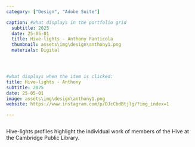 ```yaml
---
category: ["Design", "Adobe Suite"]

caption: #what displays in the portfolio grid
  subtitle: 2025
  date: 25-05-01
  title: Hive-lights - Anthony Fanticola 
  thumbnail: assets\img\design\anthony1.png
  materials: Digital




#what displays when the item is clicked:
title: Hive-lights - Anthony
subtitle: 2025
date: 25-05-01
image: assets\img\design\anthony1.png
website: https://www.instagram.com/p/DJcCbdBtjlg/?img_index=1

---
```

<div class="row padded">
 <div class="col-md-12 col-sm-12 ">
     <img class="img-fluid d-block mx-auto" src="assets\img\design\anthony1.png" alt=""/>
  </div>
   <div class="col-md-12 col-sm-12 ">
     <img class="img-fluid d-block mx-auto" src="assets\img\design\v3_slide2.png" alt=""/>
  </div>
</div>

Hive-lights profiles highlight the individual work of members of the Hive at the Cambridge Public Library. 
